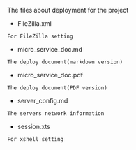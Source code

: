 The files about deployment for the project

- FileZilla.xml
```
For FileZilla setting
```
- micro_service_doc.md
```
The deploy document(markdown version)
```
- micro_service_doc.pdf
```
The deploy document(PDF version)
```
- server_config.md
```
The servers network information
```
- session.xts
```
For xshell setting
```
